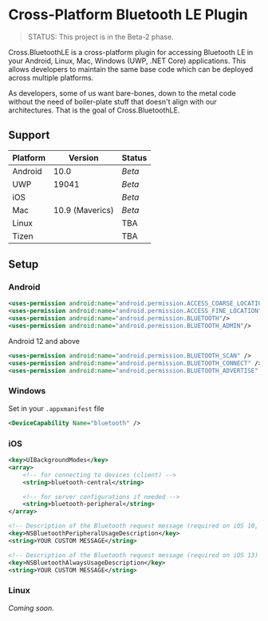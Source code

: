 # Cross-Platform Bluetooth LE Plugin

> STATUS: This project is in the Beta-2 phase.

Cross.BluetoothLE is a cross-platform plugin for accessing Bluetooth LE in your Android, Linux, Mac, Windows (UWP, .NET Core) applications. This allows developers to maintain the same base code which can be deployed across multiple platforms.

As developers, some of us want bare-bones, down to the metal code without the need of boiler-plate stuff that doesn't align with our architectures. That is the goal of Cross.BluetoothLE.

## Support

| Platform | Version | Status |
|-|-|-|
| Android | 10.0            | _Beta_
| UWP     | 19041           | _Beta_
| iOS     |                 | _Beta_
| Mac     | 10.9 (Maverics) | _Beta_
| Linux   |                 | TBA
| Tizen   |                 | TBA

## Setup

### Android

```xml
<uses-permission android:name="android.permission.ACCESS_COARSE_LOCATION" />
<uses-permission android:name="android.permission.ACCESS_FINE_LOCATION" />
<uses-permission android:name="android.permission.BLUETOOTH"/>
<uses-permission android:name="android.permission.BLUETOOTH_ADMIN"/>
```

Android 12 and above

```xml
<uses-permission android:name="android.permission.BLUETOOTH_SCAN" />
<uses-permission android:name="android.permission.BLUETOOTH_CONNECT" />
<uses-permission android:name="android.permission.BLUETOOTH_ADVERTISE" />
```

### Windows

Set in your `.appxmanifest` file

```xml
<DeviceCapability Name="bluetooth" />
```

### iOS

```xml
<key>UIBackgroundModes</key>
<array>
    <!-- for connecting to devices (client) -->
    <string>bluetooth-central</string>

    <!-- for server configurations if needed -->
    <string>bluetooth-peripheral</string>
</array>

<!-- Description of the Bluetooth request message (required on iOS 10, deprecated) -->
<key>NSBluetoothPeripheralUsageDescription</key>
<string>YOUR CUSTOM MESSAGE</string>

<!-- Description of the Bluetooth request message (required on iOS 13) -->
<key>NSBluetoothAlwaysUsageDescription</key>
<string>YOUR CUSTOM MESSAGE</string>
```

### Linux

_Coming soon._

